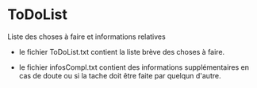 # ToDoList
Liste des choses à faire et informations relatives

- le fichier ToDoList.txt contient la liste brève des choses à faire.

- le fichier infosCompl.txt contient des informations supplémentaires en cas de doute ou si la tache doit être faite par quelqun d'autre.
